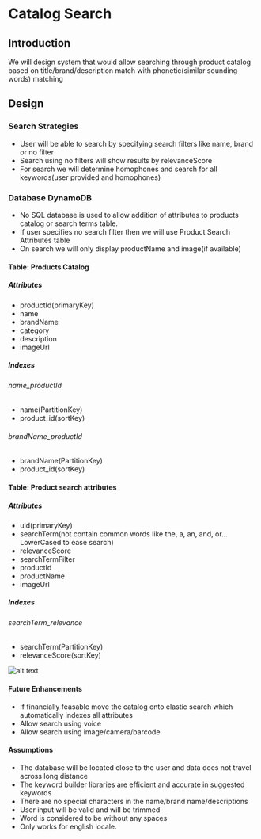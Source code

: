 # Catalog Search
## Introduction
We will design system that would allow searching through product catalog based on title/brand/description match with phonetic(similar sounding words) matching
## Design
### Search Strategies
* User will be able to search by specifying search filters like name, brand or no filter
* Search using no filters will show results by relevanceScore
* For search we will determine homophones and search for all keywords(user provided and homophones)

### Database DynamoDB
* No SQL database is used to allow addition of attributes to products catalog or search terms table.
*  If user specifies no search filter then we will use Product Search Attributes table
* On search we will only display productName and image(if available)
#### Table: Products Catalog
##### Attributes
* productId(primaryKey)
* name
* brandName
* category
* description
* imageUrl
##### Indexes
###### name_productId
* name(PartitionKey)
* product_id(sortKey)
###### brandName_productId
* brandName(PartitionKey)
* product_id(sortKey)
#### Table: Product search attributes
##### Attributes
* uid(primaryKey)
* searchTerm(not contain common words like the, a, an, and, or... LowerCased to ease search)
* relevanceScore
* searchTermFilter
* productId
* productName
* imageUrl
##### Indexes
###### searchTerm_relevance
* searchTerm(PartitionKey)
* relevanceScore(sortKey)

![alt text](https://raw.githubusercontent.com/fazeelT/catalogsearch/master/CatalogSearch.png)


#### Future Enhancements
* If financially feasable move the catalog onto elastic search which automatically indexes all attributes
* Allow search using voice
* Allow search using image/camera/barcode

#### Assumptions
* The database will be located close to the user and data does not travel across long distance
* The keyword builder libraries are efficient and accurate in suggested keywords
* There are no special characters in the name/brand name/descriptions
* User input will be valid and will be trimmed
* Word is considered to be without any spaces
* Only works for english locale.